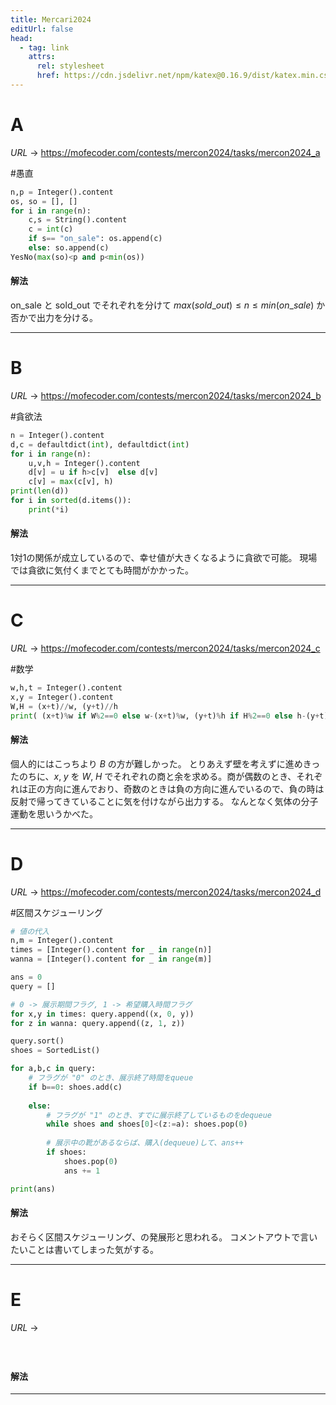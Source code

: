 ```yaml
---
title: Mercari2024
editUrl: false
head:
  - tag: link
    attrs:
      rel: stylesheet
      href: https://cdn.jsdelivr.net/npm/katex@0.16.9/dist/katex.min.css
---
```


# A

$URL\:\to$ <https://mofecoder.com/contests/mercon2024/tasks/mercon2024_a>

\#愚直

```python
n,p = Integer().content
os, so = [], []
for i in range(n):
	c,s = String().content
	c = int(c)
	if s== "on_sale": os.append(c)
	else: so.append(c)
YesNo(max(so)<p and p<min(os))
```

#### 解法

on\_sale と sold\_out でそれぞれを分けて $max(sold\_out)\le n \le min(on\_sale)$ か否かで出力を分ける。

***

# B

$URL\:\to$ <https://mofecoder.com/contests/mercon2024/tasks/mercon2024_b>

\#貪欲法

```python
n = Integer().content
d,c = defaultdict(int), defaultdict(int)
for i in range(n):
	u,v,h = Integer().content
	d[v] = u if h>c[v]  else d[v]
	c[v] = max(c[v], h)
print(len(d))
for i in sorted(d.items()):
	print(*i)
```

#### 解法

1対1の関係が成立しているので、幸せ値が大きくなるように貪欲で可能。
現場では貪欲に気付くまでとても時間がかかった。

***

# C

$URL\:\to$ <https://mofecoder.com/contests/mercon2024/tasks/mercon2024_c>

\#数学

```python
w,h,t = Integer().content
x,y = Integer().content
W,H = (x+t)//w, (y+t)//h
print( (x+t)%w if W%2==0 else w-(x+t)%w, (y+t)%h if H%2==0 else h-(y+t)%h )
```

#### 解法

個人的にはこっちより $B$ の方が難しかった。
とりあえず壁を考えずに進めきったのちに、$x,\;y$ を $W,\;H$ でそれぞれの商と余を求める。商が偶数のとき、それぞれは正の方向に進んでおり、奇数のときは負の方向に進んでいるので、負の時は反射で帰ってきていることに気を付けながら出力する。
なんとなく気体の分子運動を思いうかべた。

***

# D

$URL\:\to$ <https://mofecoder.com/contests/mercon2024/tasks/mercon2024_d>

\#区間スケジューリング

```python
# 値の代入
n,m = Integer().content
times = [Integer().content for _ in range(n)]
wanna = [Integer().content for _ in range(m)]

ans = 0
query = []

# 0 -> 展示期間フラグ, 1 -> 希望購入時間フラグ
for x,y in times: query.append((x, 0, y))
for z in wanna: query.append((z, 1, z))

query.sort()
shoes = SortedList()

for a,b,c in query:
	# フラグが "0" のとき、展示終了時間をqueue
	if b==0: shoes.add(c)
	
	else:
		# フラグが "1" のとき、すでに展示終了しているものをdequeue
		while shoes and shoes[0]<(z:=a): shoes.pop(0)
		
		# 展示中の靴があるならば、購入(dequeue)して、ans++
		if shoes:
			shoes.pop(0)
			ans += 1

print(ans)
```

#### 解法

おそらく区間スケジューリング、の発展形と思われる。
コメントアウトで言いたいことは書いてしまった気がする。

***

# E

$URL\:\to$

#

```python
```

#### 解法

***
